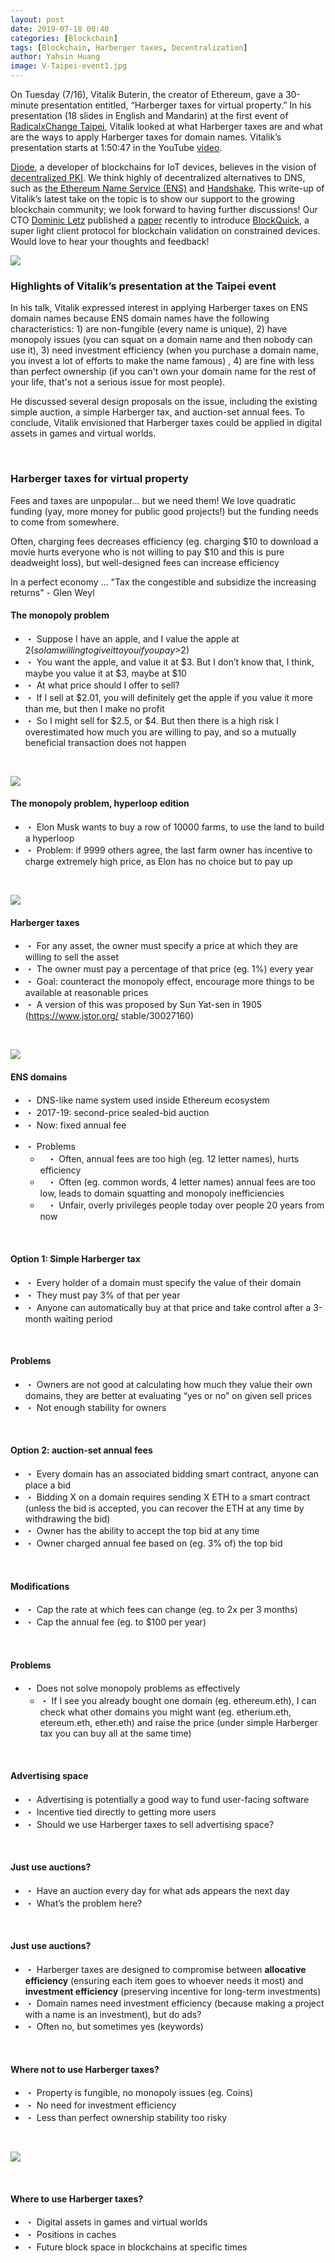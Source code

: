 ```yaml
---
layout: post
date: 2019-07-18 00:40
categories: [Blockchain]
tags: [Blockchain, Harberger taxes, Decentralization]
author: Yahsin Huang
image: V-Taipei-event1.jpg
---
```


On Tuesday (7/16), Vitalik Buterin, the creator of Ethereum, gave a 30-minute presentation entitled, “Harberger taxes for virtual property.” In his presentation (18 slides in English and Mandarin) at the first event of [RadicalxChange Taipei](https://twitter.com/rxctaipei), Vitalik looked at what Harberger taxes are and what are the ways to apply Harberger taxes for domain names. Vitalik’s presentation starts at 1:50:47 in the YouTube [video](https://www.youtube.com/watch?v=6S5j35Y9AzQ).

[Diode](https://twitter.com/diode_chain), a developer of blockchains for IoT devices, believes in the vision of [decentralized PKI](https://diode.io/burning-platform-pki/decentralized-pki-in-a-nutshell-19079/). We think highly of decentralized alternatives to DNS, such as [the Ethereum Name Service (ENS)](https://ens.domains) and [Handshake](https://handshake.org). This write-up of Vitalik’s latest take on the topic is to show our support to the growing blockchain community; we look forward to having further discussions! Our CTO [Dominic Letz](https://twitter.com/dominicletz) published a [paper](https://eprint.iacr.org/2019/579.pdf) recently to introduce [BlockQuick](https://diode.io/burning-platform-pki/blockquick-super-light-blockchain-client-for-trustless-time-19144/), a super light client protocol for blockchain validation on constrained devices. Would love to hear your thoughts and feedback!


![](/images/blog/V-Taipei-event2.jpg)

### Highlights of Vitalik’s presentation at the Taipei event


In his talk, Vitalik expressed interest in applying Harberger taxes on ENS domain names because ENS domain names have the following characteristics: 1) are non-fungible (every name is unique), 2) have monopoly issues (you can squat on a domain name and then nobody can use it), 3) need investment efficiency (when you purchase a domain name, you invest a lot of efforts to make the name famous) , 4) are fine with less than perfect ownership (if you can't own your domain name for the rest of your life, that's not a serious issue for most people). 

He discussed several design proposals on the issue, including the existing simple auction, a simple Harberger tax, and auction-set annual fees. To conclude, Vitalik envisioned that Harberger taxes could be applied in digital assets in games and virtual worlds.

<br/>

### Harberger taxes for virtual property

Fees and taxes are unpopular... but we need them!
We love quadratic funding (yay, more money for public good projects!) but the funding needs to come from somewhere.

Often, charging fees decreases efficiency (eg. charging $10 to download a movie hurts everyone who is not willing to pay $10 and this is pure deadweight loss), but well-designed fees can increase efficiency

In a perfect economy ...
"Tax the congestible and subsidize the increasing returns" - Glen Weyl


#### The monopoly problem 


- ・ Suppose I have an apple, and I value the apple at $2 (so I am willing to give it to you if you pay >$2)
- ・ You want the apple, and value it at $3. But I don’t know that, I think, maybe you value it at $3, maybe at $10
- ・ At what price should I offer to sell?
- ・ If I sell at $2.01, you will definitely get the apple if you value it more than me, but then I make no profit
- ・ So I might sell for $2.5, or $4. But then there is a high risk I overestimated how much you are willing to pay, and so a mutually beneficial transaction does not happen

<br/>

![](/images/blog/V-Slide1.png)

#### The monopoly problem, hyperloop edition
* ・ Elon Musk wants to buy a row of 10000 farms, to use the land to build a hyperloop
* ・ Problem: if 9999 others agree, the last farm owner has incentive to charge extremely high price, as Elon has no choice but to pay up

<br/>

![](/images/blog/V-Slide2.png)

#### Harberger taxes
*  ・ For any asset, the owner must specify a price at which they are willing to sell the asset
*  ・ The owner must pay a percentage of that price (eg. 1%) every year
*  ・ Goal: counteract the monopoly effect, encourage more things to be available at reasonable prices
*  ・ A version of this was proposed by Sun Yat-sen in 1905 (https://www.jstor.org/ stable/30027160)

<br/>

![](/images/blog/V-Slide3.png)

#### ENS domains

* ・ DNS-like name system used inside Ethereum еcosystem
* ・ 2017-19: second-price sealed-bid auction
* ・ Now: fixed annual fee
- ・ Problems
    - &nbsp;&nbsp;&nbsp;・ Often, annual fees are too high (eg. 12 letter names), hurts efficiency
    - &nbsp;&nbsp;&nbsp;・ Often (eg. common words, 4 letter names) annual fees are too low, leads to domain squatting and monopoly inefficiencies
    - &nbsp;&nbsp;&nbsp;・ Unfair, overly privileges people today over people 20 years from now

<br/>

#### Option 1: Simple Harberger tax
*  ・ Every holder of a domain must specify the value of their domain
*  ・ They must pay 3% of that per year
*  ・ Anyone can automatically buy at that price and take control after a 3-month waiting period

<br/>

#### Problems
*  ・ Owners are not good at calculating how much they value their own domains, they are better at evaluating “yes or no” on given sell prices
*  ・ Not enough stability for owners

<br/>

#### Option 2: auction-set annual fees
*  ・ Every domain has an associated bidding smart contract, anyone can place a bid
*  ・ Bidding X on a domain requires sending X ETH to a smart contract (unless the bid is accepted, you can recover the ETH at any time by withdrawing the bid)
*  ・ Owner has the ability to accept the top bid at any time
*  ・ Owner charged annual fee based on (eg. 3% of) the top bid

<br/>

#### Modifications
*  ・ Cap the rate at which fees can change (eg. to 2x per 3 months)
*  ・ Cap the annual fee (eg. to $100 per year)

<br/>

#### Problems
*  ・ Does not solve monopoly problems as effectively
    *  ・ If I see you already bought one domain (eg. ethereum.eth), I can check what other domains you might want (eg. etherium.eth, etereum.eth, ether.eth) and raise the price (under simple Harberger tax you can buy all at the same time)

<br/>

#### Advertising space
*  ・ Advertising is potentially a good way to fund user-facing software
*  ・ Incentive tied directly to getting more users
*  ・ Should we use Harberger taxes to sell advertising space?

<br/>

#### Just use auctions?
*  ・ Have an auction every day for what ads appears the next day
*  ・ What’s the problem here?

<br/>

#### Just use auctions?
*  ・ Harberger taxes are designed to compromise between **allocative efficiency** (ensuring each item goes to whoever needs it most) and **investment efficiency** (preserving incentive for long-term investments)
*  ・ Domain names need investment efficiency (because making a project with a name is an investment), but do ads?
*  ・ Often no, but sometimes yes (keywords)

<br/>

#### Where not to use Harberger taxes?
*  ・ Property is fungible, no monopoly issues (eg. Coins)
*  ・ No need for investment efficiency
*  ・ Less than perfect ownership stability too risky

<br/>

![](/images/blog/V-Slide4.png)

<br/>

#### Where to use Harberger taxes?

*  ・ Digital assets in games and virtual worlds
*  ・ Positions in caches
*  ・ Future block space in blockchains at specific times
